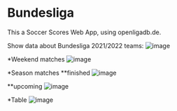 # Bundesliga
This a Soccer Scores Web App, using openligadb.de.


Show data about Bundesliga 2021/2022 teams:
![image](https://user-images.githubusercontent.com/99653450/160883726-ca524202-4af5-4dc8-ac04-d14e75e746af.png)

*Weekend matches
![image](https://user-images.githubusercontent.com/99653450/160883860-74ef8568-4125-4cf7-a74e-26e7f784cb6f.png)

*Season matches
**finished
![image](https://user-images.githubusercontent.com/99653450/160884030-af8fcb0f-1adf-4b48-bf7d-76f529f170c7.png)

**upcoming
![image](https://user-images.githubusercontent.com/99653450/160884204-727fb973-9d8d-408f-ac78-6c79d34b82dd.png)

*Table
![image](https://user-images.githubusercontent.com/99653450/160884355-f032631f-9f5c-4533-a50c-15d61d5d6bbf.png)


